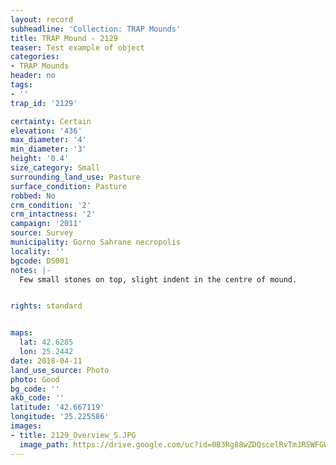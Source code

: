 ```yaml
---
layout: record
subheadline: 'Collection: TRAP Mounds'
title: TRAP Mound - 2129
teaser: Test example of object
categories:
- TRAP Mounds
header: no
tags:
- ''
trap_id: '2129'

certainty: Certain
elevation: '436'
max_diameter: '4'
min_diameter: '3'
height: '0.4'
size_category: Small
surrounding_land_use: Pasture
surface_condition: Pasture
robbed: No
crm_condition: '2'
crm_intactness: '2'
campaign: '2011'
source: Survey
municipality: Gorno Sahrane necropolis
locality: ''
bgcode: DS001
notes: |-
  Few small stones on top, slight indent in the centre of mound.


rights: standard


maps:
  lat: 42.6285
  lon: 25.2442
date: 2018-04-11
land_use_source: Photo
photo: Good
bg_code: ''
akb_code: ''
latitude: '42.667119'
longitude: '25.225586'
images:
- title: 2129_Overview_S.JPG
  image_path: https://drive.google.com/uc?id=0B3Rg88wZDQscelRvTmJRSWFGWVE
---
```

